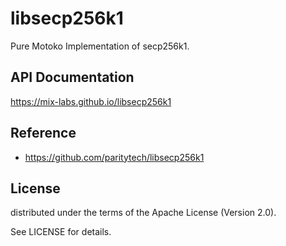 # libsecp256k1

Pure Motoko Implementation of secp256k1.

## API Documentation

https://mix-labs.github.io/libsecp256k1

## Reference

* https://github.com/paritytech/libsecp256k1

## License

distributed under the terms of the Apache License (Version 2.0).

See LICENSE for details.

